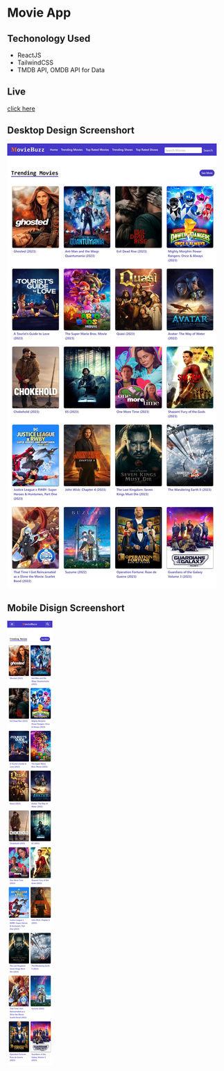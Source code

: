 # Movie App

## Techonology Used
- ReactJS
- TailwindCSS
- TMDB API, OMDB API for Data

## Live 

[click here]()

 ## Desktop Design Screenshort

![Desktop Design](./src/assets/Desktop%20Design.jpg)

 ## Mobile Disign Screenshort

![Mobile Design](./src/assets/Mobile%20Design.jpg)